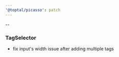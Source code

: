 ```yaml
---
'@toptal/picasso': patch
---
```


--

### TagSelector

- fix input's width issue after adding multiple tags